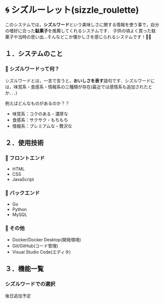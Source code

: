 # 🌀 シズルーレット(sizzle_roulette)

このシステムでは，**シズルワード**という美味しさに関する情報を使う事で，自分の嗜好に合った**駄菓子**を推薦してくれるシステムです．
子供の頃よく買った駄菓子や当時の思い出...そんなどこか懐かしさを感じられるシステムです！🍪🧇

## １．システムのこと
### 👀 シズルワードって何？
シズルワードとは，一言で言うと，**おいしさを表す**語句です．シズルワードには，味覚系・食感系・情報系の三種類が存在(最近では感情系も追加されたとか．．．)

例えばどんなものがあるのか？？
* 味覚系：コクのある・濃厚な
* 食感系：サクサク・もちもち
* 情報系：プレミアムな・贅沢な

## ２．使用技術

### 🏢 フロントエンド
* HTML
* CSS
* JavaScript

### 🎒 バックエンド
* Go
* Python
* MySQL

### 🔸 その他
* Docker/Docker Desktop(開発環境)
* Git/GitHub(コード管理)
* Visual Studio Code(エディタ)

## ３．機能一覧

### シズルワードでの選択
後日追加予定
